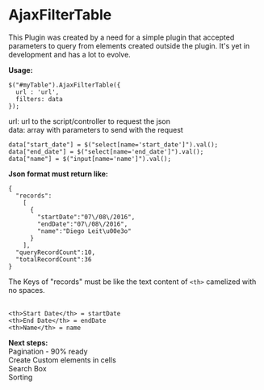# AjaxFilterTable

This Plugin was created by a need for a simple plugin that accepted parameters to query from elements created outside the plugin. It's yet in development and has a lot to evolve.

**Usage:**

```
$("#myTable").AjaxFilterTable({
  url : 'url',
  filters: data
});
```
url: url to the script/controller to request the json<br>
data: array with parameters to send with the request<br>
```
data["start_date"] = $("select[name='start_date']").val();
data["end_date"] = $("select[name='end_date']").val();
data["name"] = $("input[name='name']").val();
```
**Json format must return like:**
```
{
  "records":
    [
      {
        "startDate":"07\/08\/2016",
        "endDate":"07\/08\/2016",
        "name":"Diego Leit\u00e3o"
      }
    ],
  "queryRecordCount":10,
  "totalRecordCount":36
}
```
The Keys of "records" must be like the text content of ```<th>``` camelized with no spaces.<br><br>
```
<th>Start Date</th> = startDate
<th>End Date</th> = endDate
<th>Name</th> = name
```

**Next steps:**<br>
Pagination - 90% ready<br>
Create Custom elements in cells<br>
Search Box<br>
Sorting

